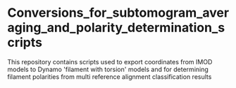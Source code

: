# Conversions_for_subtomogram_averaging_and_polarity_determination_scripts
This repository contains scripts used to export coordinates from IMOD models to Dynamo 'filament with torsion' models and for determining filament polarities from multi reference alignment classification results
